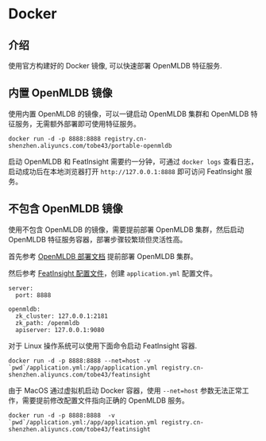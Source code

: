 # Docker

## 介绍

使用官方构建好的 Docker 镜像, 可以快速部署 OpenMLDB 特征服务.

## 内置 OpenMLDB 镜像

使用内置 OpenMLDB 的镜像，可以一键启动 OpenMLDB 集群和 OpenMLDB 特征服务，无需额外部署即可使用特征服务。

```
docker run -d -p 8888:8888 registry.cn-shenzhen.aliyuncs.com/tobe43/portable-openmldb
```

启动 OpenMLDB 和 FeatInsight 需要约一分钟，可通过 `docker logs` 查看日志，启动成功后在本地浏览器打开 `http://127.0.0.1:8888` 即可访问 FeatInsight 服务。


## 不包含 OpenMLDB 镜像

使用不包含 OpenMLDB 的镜像，需要提前部署 OpenMLDB 集群，然后启动 OpenMLDB 特征服务容器，部署步骤较繁琐但灵活性高。

首先参考 [OpenMLDB 部署文档](../../../deploy/index.rst) 提前部署 OpenMLDB 集群。

然后参考 [FeatInsight 配置文件](./config_file.md)，创建 `application.yml` 配置文件。

```
server:
  port: 8888
 
openmldb:
  zk_cluster: 127.0.0.1:2181
  zk_path: /openmldb
  apiserver: 127.0.0.1:9080
```

对于 Linux 操作系统可以使用下面命令启动 FeatInsight 容器.

```
docker run -d -p 8888:8888 --net=host -v `pwd`/application.yml:/app/application.yml registry.cn-shenzhen.aliyuncs.com/tobe43/featinsight
```

由于 MacOS 通过虚拟机启动 Docker 容器，使用 `--net=host` 参数无法正常工作，需要提前修改配置文件指向正确的 OpenMLDB 服务。

```
docker run -d -p 8888:8888  -v `pwd`/application.yml:/app/application.yml registry.cn-shenzhen.aliyuncs.com/tobe43/featinsight
```
